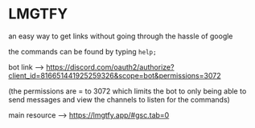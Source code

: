 # LMGTFY

an easy way to get links without going through the hassle of google

the commands can be found by typing `help;`

bot link --> https://discord.com/oauth2/authorize?client_id=816651441925259326&scope=bot&permissions=3072

(the permissions are = to 3072 which limits the bot to only being able to send messages and view the channels to listen for the commands)


main resource --> https://lmgtfy.app/#gsc.tab=0
